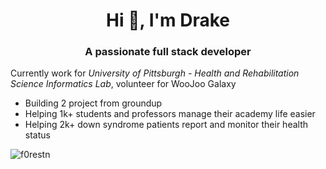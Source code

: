 <h1 align="center">Hi 👋, I'm Drake</h1>
<h3 align="center">A passionate full stack developer</h3>
<!-- ![<Badge Name>](https://img.shields.io/badge/<Badge Text>-<Background Color>?style=for-the-badge&logo=<Icon Name>&logoColor=<Logo Color>) -->

Currently work for *University of Pittsburgh - Health and Rehabilitation Science Informatics Lab*, volunteer for WooJoo Galaxy 
- Building 2 project from groundup
- Helping 1k+ students and professors manage their academy life easier
- Helping 2k+ down syndrome patients report and monitor their health status


<p><img align="center" src="https://github-readme-stats.vercel.app/api/top-langs?username=f0restn&show_icons=true&locale=en&layout=compact" alt="f0restn" /></p>
